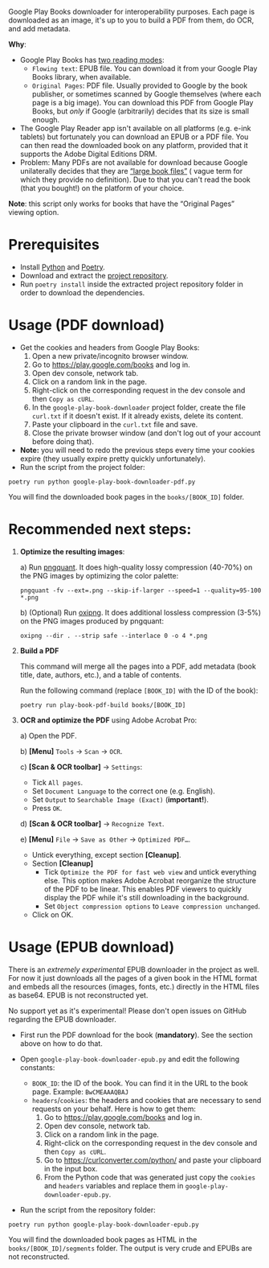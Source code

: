 Google Play Books downloader for interoperability purposes. Each page is downloaded as an image, it's up to you to build
a PDF from them, do OCR, and add metadata.

**Why**:

- Google Play Books has [two reading modes](https://support.google.com/googleplay/answer/185545):
    - `Flowing text`: EPUB file. You can download it from your Google Play Books library, when available.
    - `Original Pages`: PDF file. Usually provided to Google by the book publisher, or sometimes scanned by Google
      themselves (where each page is a big image). You can download this PDF from Google Play Books, but *only* if
      Google (arbitrarily) decides that its size is small enough.
- The Google Play Reader app isn't available on all platforms (e.g. e-ink tablets) but fortunately you can download an
  EPUB or a PDF file. You can then read the downloaded book on any platform, provided that it supports the Adobe Digital
  Editions DRM.
- Problem: Many PDFs are not available for download because Google unilaterally decides that they
  are [“large book files”](https://support.google.com/googleplay/answer/179863?hl=en#:~:text=You%20can%27t%20download%20some%20large%20book%20files) (
  vague term for which they provide no definition). Due to that you can't read the book (that you bought!) on the
  platform of your choice.

**Note**: this script only works for books that have the “Original Pages” viewing option.

# Prerequisites

- Install [Python](https://www.python.org/downloads/)
  and [Poetry](https://python-poetry.org/docs/#installing-with-the-official-installer).
- Download and extract
  the [project repository](https://github.com/devnoname120/google-play-book-downloader/archive/refs/heads/main.zip).
- Run `poetry install` inside the extracted project repository folder in order to download the dependencies.

# Usage (PDF download)

- Get the cookies and headers from Google Play Books:
    1) Open a new private/incognito browser window.
    2) Go to https://play.google.com/books and log in.
    3) Open dev console, network tab.
    4) Click on a random link in the page.
    5) Right-click on the corresponding request in the dev console and then `Copy as cURL`.
    6) In the `google-play-book-downloader` project folder, create the file `curl.txt` if it doesn't exist. If it already exists, delete its content.
    7) Paste your clipboard in the `curl.txt` file and save.
    8) Close the private browser window (and don't log out of your account before doing that).
- **Note:** you will need to redo the previous steps every time your cookies expire (they usually expire pretty quickly unfortunately).
- Run the script from the project folder:

```shell
poetry run python google-play-book-downloader-pdf.py
```

You will find the downloaded book pages in the `books/[BOOK_ID]` folder.

# Recommended next steps:

1) **Optimize the resulting images**:

   a) Run [pngquant](https://github.com/kornelski/pngquant). It does high-quality lossy compression (40-70%) on the PNG
   images by optimizing the color palette:
    ```shell
    pngquant -fv --ext=.png --skip-if-larger --speed=1 --quality=95-100 *.png
    ```

   b) (Optional) Run [oxipng](https://github.com/shssoichiro/oxipng). It does additional lossless compression (3-5%) on
   the PNG images produced by pngquant:
    ```shell
    oxipng --dir . --strip safe --interlace 0 -o 4 *.png
    ```

2) **Build a PDF**

   This command will merge all the pages into a PDF, add metadata (book title, date, authors, etc.), and a table
   of contents.

   Run the following command (replace `[BOOK_ID]` with the ID of the book):

    ```shell
    poetry run play-book-pdf-build books/[BOOK_ID]
    ```

3) **OCR and optimize the PDF** using Adobe Acrobat Pro:

   a) Open the PDF.

   b) **[Menu]** `Tools` → `Scan` → `OCR`.

   c) **[Scan & OCR toolbar]** → `Settings`:
    - Tick `All pages`.
    - Set `Document Language` to the correct one (e.g. English).
    - Set `Output` to `Searchable Image (Exact)` (**important!**).
    - Press `OK`.

   d) **[Scan & OCR toolbar]** → `Recognize Text`.

   e) **[Menu]** `File` → `Save as Other` → `Optimized PDF…`.

    - Untick everything, except section **[Cleanup]**.
    - Section **[Cleanup]**
        - Tick `Optimize the PDF for fast web view` and untick everything else. This option makes Adobe Acrobat
          reorganize the structure of the PDF to be linear. This enables PDF viewers to quickly display the PDF while
          it's still downloading in the background.
        - Set `Object compression options` to `Leave compression unchanged`.
    - Click on OK.


# Usage (EPUB download)

There is an *extremely experimental* EPUB downloader in the project as well. For now it just downloads all the pages of a given book in the HTML format and embeds all the resources (images, fonts, etc.) directly in the HTML files as base64. EPUB is not reconstructed yet.

No support yet as it's experimental! Please don't open issues on GitHub regarding the EPUB downloader.

- First run the PDF download for the book (**mandatory**). See the section above on how to do that.

- Open `google-play-book-downloader-epub.py` and edit the following constants:
    - `BOOK_ID`: the ID of the book. You can find it in the URL to the book page. Example: `BwCMEAAAQBAJ`
    - `headers`/`cookies`: the headers and cookies that are necessary to send requests on your behalf. Here is how to get
      them:
        1) Go to https://play.google.com/books and log in.
        2) Open dev console, network tab.
        3) Click on a random link in the page.
        4) Right-click on the corresponding request in the dev console and then `Copy as cURL`.
        5) Go to https://curlconverter.com/python/ and paste your clipboard in the input box.
        6) From the Python code that was generated just copy the `cookies` and `headers` variables and replace them in `google-play-downloader-epub.py`.

- Run the script from the repository folder:

```shell
poetry run python google-play-book-downloader-epub.py
```

You will find the downloaded book pages as HTML in the `books/[BOOK_ID]/segments` folder. The output is very crude and EPUBs are not reconstructed.
